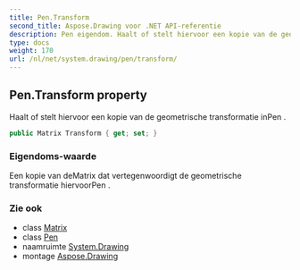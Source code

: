 ```yaml
---
title: Pen.Transform
second_title: Aspose.Drawing voor .NET API-referentie
description: Pen eigendom. Haalt of stelt hiervoor een kopie van de geometrische transformatie inPen .
type: docs
weight: 170
url: /nl/net/system.drawing/pen/transform/
---
```

## Pen.Transform property

Haalt of stelt hiervoor een kopie van de geometrische transformatie inPen .

```csharp
public Matrix Transform { get; set; }
```

### Eigendoms-waarde

Een kopie van deMatrix dat vertegenwoordigt de geometrische transformatie hiervoorPen .

### Zie ook

* class [Matrix](../../../system.drawing.drawing2d/matrix/)
* class [Pen](../)
* naamruimte [System.Drawing](../../pen/)
* montage [Aspose.Drawing](../../../)


